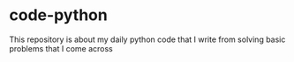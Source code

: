 # code-python
This repository is about my daily python code that I write from solving basic problems that I come across
